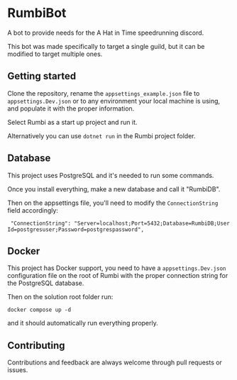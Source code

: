 # RumbiBot

A bot to provide needs for the A Hat in Time speedrunning discord.

This bot was made specifically to target a single guild, but it can be modified to target multiple ones.

## Getting started

Clone the repository, rename the `appsettings_example.json` file to `appsettings.Dev.json` or to any environment your local machine is using, and populate it with the proper information.

Select Rumbi as a start up project and run it.

Alternatively you can use `dotnet run` in the Rumbi project folder.

## Database

This project uses PostgreSQL and it's needed to run some commands.

Once you install everything, make a new database and call it "RumbiDB".

Then on the appsettings file, you'll need to modify the `ConnectionString` field accordingly:

```
 "ConnectionString": "Server=localhost;Port=5432;Database=RumbiDB;User Id=postgresuser;Password=postgrespassword",
```
## Docker

This project has Docker support, you need to have a `appsettings.Dev.json` configuration file on the root of Rumbi with the proper connection string for the PostgreSQL database. 

Then on the solution root folder run: 

```
docker compose up -d
```

and it should automatically run everything properly.

## Contributing

Contributions and feedback are always welcome through pull requests or issues.
